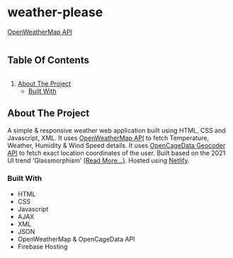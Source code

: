 # weather-please
<a href="https://weather-please.web/app">OpenWeatherMap API</a>
<summary><h2 style="display: inline-block">Table Of Contents</h2></summary>
<ol>
  <li>
    <a href="#about-the-project">About The Project</a>
    <ul>
      <li><a href="#built-with">Built With</a></li>
    </ul>
  </li>
</ol>

## About The Project
A simple & responsive weather web application built using HTML, CSS and Javascript, XML. It uses <a href="https://openweathermap.org/api">OpenWeatherMap API</a> to fetch Temperature, Weather, Humidity & Wind Speed details. It uses <a href="https://opencagedata.com/api">OpenCageData Geocoder API</a> to fetch exact location coordinates of the user. Built based on the 2021 UI trend 'Glassmorphism' <a href="https://uxdesign.cc/glassmorphism-in-user-interfaces-1f39bb1308c9">(Read More...)</a>. Hosted using <a href="https://www.netlify.com">Netlify</a>.

### Built With

* HTML
* CSS
* Javascript
* AJAX
* XML
* JSON
* OpenWeatherMap & OpenCageData API
* Firebase Hosting